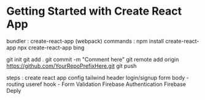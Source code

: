 # Getting Started with Create React App
bundler : create-react-app (webpack)
commands : npm install create-react-app
npx create-react-app bing

<!-- git commands: -->
git init
git add .
git commit -m "Comment here"
git remote add origin https://github.com/YourRepoPrefixHere.git
git push 

steps :
create react app
config tailwind
header
login/signup form
body - routing
useref hook - Form Validation
Firebase Authentication
Firebase Deply